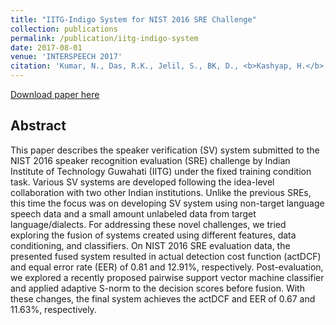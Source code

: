 ```yaml
---
title: "IITG-Indigo System for NIST 2016 SRE Challenge"
collection: publications
permalink: /publication/iitg-indigo-system
date: 2017-08-01
venue: 'INTERSPEECH 2017'
citation: 'Kumar, N., Das, R.K., Jelil, S., BK, D., <b>Kashyap, H.</b>, Murty, K.S.R., Ganapathy, S., Sinha, R. and Prasanna, S.M., 2017. IITG-Indigo System for NIST 2016 SRE Challenge. Proc. Interspeech 2017, pp.2859-2863.'
---
```


[Download paper here](paperurl: 'http://harkash.github.io/files/iit_g_nist.pdf')

## Abstract
This paper describes the speaker verification (SV) system submitted to the NIST 2016 speaker recognition evaluation (SRE)
challenge by Indian Institute of Technology Guwahati (IITG) under the fixed training condition task. Various SV systems are
developed following the idea-level collaboration with two other Indian institutions. Unlike the previous SREs, this time 
the focus was on developing SV system using non-target language speech data and a small amount unlabeled data from target 
language/dialects. For addressing these novel challenges, we tried exploring the fusion of systems created using different 
features, data conditioning, and classifiers. On NIST 2016 SRE evaluation data, the presented fused system resulted in 
actual detection cost function (actDCF) and equal error rate (EER) of 0.81 and 12.91%, respectively. Post-evaluation, we 
explored a recently proposed pairwise support vector machine classifier and applied adaptive S-norm to the decision scores 
before fusion. With these changes, the final system achieves the actDCF and EER of 0.67 and 11.63%, respectively.